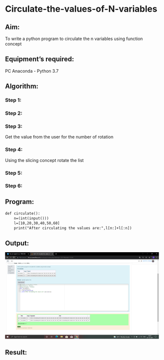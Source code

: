 # Circulate-the-values-of-N-variables
## Aim:
To write a python program to circulate the n variables using function concept
## Equipment’s required:
PC
Anaconda - Python 3.7
## Algorithm: 
### Step 1: 
### Step 2: 
### Step 3: 
Get the value from the user for the number of rotation
### Step 4: 
Using the slicing concept rotate the list

### Step 5: 
### Step 6: 
## Program:
```
def circulate():
    n=(int(input()))
    l=[10,20,30,40,50,60]
    print("After circulating the values are:",l[n:]+l[:n])
```

## Output:
![GitHub Logo](.//screenshot.png)


## Result:
